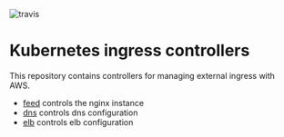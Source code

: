 ![travis](https://travis-ci.org/sky-uk/feed.svg?branch=master)

# Kubernetes ingress controllers

This repository contains controllers for managing external ingress
with AWS.

- [feed](feed) controls the nginx instance
- [dns](dns) controls dns configuration
- [elb](elb) controls elb configuration
